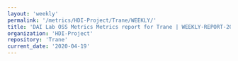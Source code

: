 ```yaml
---
layout: 'weekly'
permalink: '/metrics/HDI-Project/Trane/WEEKLY/'
title: 'DAI Lab OSS Metrics Metrics report for Trane | WEEKLY-REPORT-2020-04-19'
organization: 'HDI-Project'
repository: 'Trane'
current_date: '2020-04-19'
---
```

